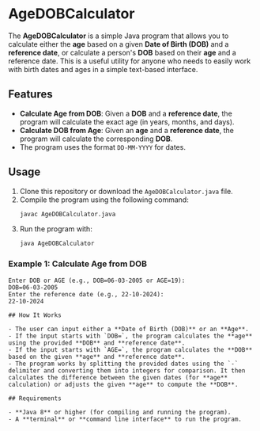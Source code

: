 # AgeDOBCalculator

The **AgeDOBCalculator** is a simple Java program that allows you to calculate either the **age** based on a given **Date of Birth (DOB)** and a **reference date**, or calculate a person's **DOB** based on their **age** and a reference date. This is a useful utility for anyone who needs to easily work with birth dates and ages in a simple text-based interface.

## Features

- **Calculate Age from DOB**: Given a **DOB** and a **reference date**, the program will calculate the exact age (in years, months, and days).
- **Calculate DOB from Age**: Given an **age** and a **reference date**, the program will calculate the corresponding **DOB**.
- The program uses the format `DD-MM-YYYY` for dates.

## Usage

1. Clone this repository or download the `AgeDOBCalculator.java` file.
2. Compile the program using the following command:
    ```bash
    javac AgeDOBCalculator.java
    ```
3. Run the program with:
    ```bash
    java AgeDOBCalculator
    ```

### Example 1: Calculate Age from DOB

```plaintext
Enter DOB or AGE (e.g., DOB=06-03-2005 or AGE=19):
DOB=06-03-2005
Enter the reference date (e.g., 22-10-2024):
22-10-2024

## How It Works

- The user can input either a **Date of Birth (DOB)** or an **Age**.
- If the input starts with `DOB=`, the program calculates the **age** using the provided **DOB** and **reference date**.
- If the input starts with `AGE=`, the program calculates the **DOB** based on the given **age** and **reference date**.
- The program works by splitting the provided dates using the `-` delimiter and converting them into integers for comparison. It then calculates the difference between the given dates (for **age** calculation) or adjusts the given **age** to compute the **DOB**.

## Requirements

- **Java 8** or higher (for compiling and running the program).
- A **terminal** or **command line interface** to run the program.
